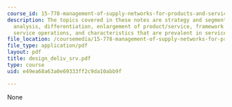 ```yaml
---
course_id: 15-778-management-of-supply-networks-for-products-and-services-summer-2004
description: The topics covered in these notes are strategy and segmentation, competitive
  analysis, differentiation, enlargement of product/service, framework to analyze
  service operations, and characteristics that are prevalent in services.
file_location: /coursemedia/15-778-management-of-supply-networks-for-products-and-services-summer-2004/e49ea68a63a0e69333ff2c9da10abb9f_design_deliv_srv.pdf
file_type: application/pdf
layout: pdf
title: design_deliv_srv.pdf
type: course
uid: e49ea68a63a0e69333ff2c9da10abb9f

---
```

None